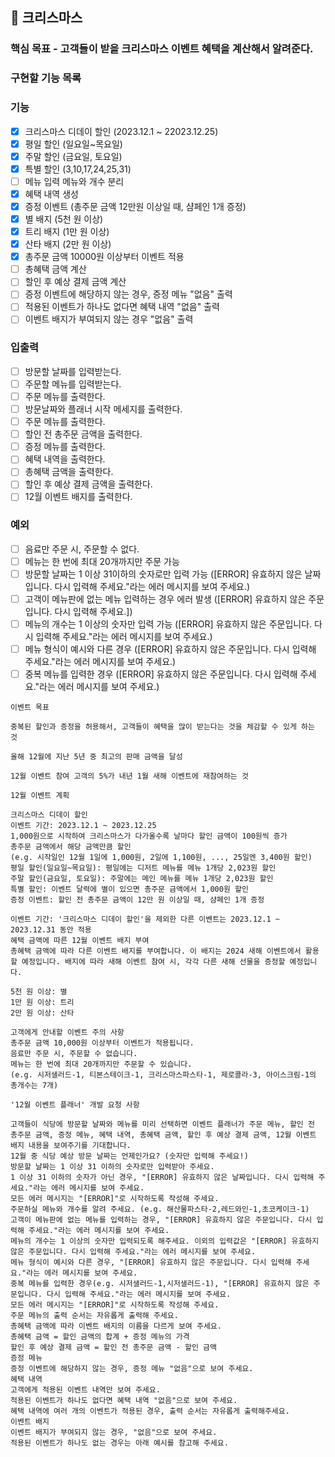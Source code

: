 ## 🎄 크리스마스

### 핵심 목표 - 고객들이 받을 크리스마스 이벤트 혜택을 계산해서 알려준다.

### 구현할 기능 목록

### 기능

- [x] 크리스마스 디데이 할인 (2023.12.1 ~ 22023.12.25)
- [x] 평일 할인 (일요일~목요일)
- [x] 주말 할인 (금요일, 토요일)
- [x] 특별 할인 (3,10,17,24,25,31)
- [ ] 메뉴 입력 메뉴와 개수 분리
- [x] 혜택 내역 생성
- [x] 증정 이벤트 (총주문 금액 12만원 이상일 때, 샴페인 1개 증정)
- [x] 별 배지 (5천 원 이상)
- [x] 트리 배지 (1만 원 이상)
- [x] 산타 배지 (2만 원 이상)
- [x] 총주문 금액 10000원 이상부터 이벤트 적용
- [ ] 총혜택 금액 계산
- [ ] 할인 후 예상 결제 금액 계산
- [ ] 증정 이벤트에 해당하지 않는 경우, 증정 메뉴 "없음" 출력
- [ ] 적용된 이벤트가 하나도 없다면 혜택 내역 "없음" 출력
- [ ] 이벤트 배지가 부여되지 않는 경우 "없음" 출력

### 입출력

- [ ] 방문할 날짜를 입력받는다.
- [ ] 주문할 메뉴를 입력받는다.
- [ ] 주문 메뉴를 출력한다.
- [ ] 방문날짜와 플래너 시작 메세지를 출력한다.
- [ ] 주문 메뉴를 출력한다.
- [ ] 할인 전 총주문 금액을 출력한다.
- [ ] 증정 메뉴를 출력한다.
- [ ] 혜택 내역을 출력한다.
- [ ] 총혜택 금액을 출력한다.
- [ ] 할인 후 예상 결제 금액을 출력한다.
- [ ] 12월 이벤트 배지를 출력한다.

### 예외

- [ ] 음료만 주문 시, 주문할 수 없다.
- [ ] 메뉴는 한 번에 최대 20개까지만 주문 가능
- [ ] 방문할 날짜는 1 이상 31이하의 숫자로만 입력 가능 ([ERROR] 유효하지 않은 날짜입니다. 다시 입력해 주세요."라는 에러 메시지를 보여 주세요.)
- [ ] 고객이 메뉴판에 없는 메뉴 입력하는 경우 에러 발생 ([ERROR] 유효하지 않은 주문입니다. 다시 입력해 주세요.])
- [ ] 메뉴의 개수는 1 이상의 숫자만 입력 가능 ([ERROR] 유효하지 않은 주문입니다. 다시 입력해 주세요."라는 에러 메시지를 보여 주세요.)
- [ ] 메뉴 형식이 예시와 다른 경우 ([ERROR] 유효하지 않은 주문입니다. 다시 입력해 주세요."라는 에러 메시지를 보여 주세요.)
- [ ] 중복 메뉴를 입력한 경우 ([ERROR] 유효하지 않은 주문입니다. 다시 입력해 주세요."라는 에러 메시지를 보여 주세요.)

```
이벤트 목표

중복된 할인과 증정을 허용해서, 고객들이 혜택을 많이 받는다는 것을 체감할 수 있게 하는 것

올해 12월에 지난 5년 중 최고의 판매 금액을 달성

12월 이벤트 참여 고객의 5%가 내년 1월 새해 이벤트에 재참여하는 것

12월 이벤트 계획

크리스마스 디데이 할인
이벤트 기간: 2023.12.1 ~ 2023.12.25
1,000원으로 시작하여 크리스마스가 다가올수록 날마다 할인 금액이 100원씩 증가
총주문 금액에서 해당 금액만큼 할인
(e.g. 시작일인 12월 1일에 1,000원, 2일에 1,100원, ..., 25일엔 3,400원 할인)
평일 할인(일요일~목요일): 평일에는 디저트 메뉴를 메뉴 1개당 2,023원 할인
주말 할인(금요일, 토요일): 주말에는 메인 메뉴를 메뉴 1개당 2,023원 할인
특별 할인: 이벤트 달력에 별이 있으면 총주문 금액에서 1,000원 할인
증정 이벤트: 할인 전 총주문 금액이 12만 원 이상일 때, 샴페인 1개 증정

이벤트 기간: '크리스마스 디데이 할인'을 제외한 다른 이벤트는 2023.12.1 ~ 2023.12.31 동안 적용
혜택 금액에 따른 12월 이벤트 배지 부여
총혜택 금액에 따라 다른 이벤트 배지를 부여합니다. 이 배지는 2024 새해 이벤트에서 활용할 예정입니다. 배지에 따라 새해 이벤트 참여 시, 각각 다른 새해 선물을 증정할 예정입니다.

5천 원 이상: 별
1만 원 이상: 트리
2만 원 이상: 산타

고객에게 안내할 이벤트 주의 사항
총주문 금액 10,000원 이상부터 이벤트가 적용됩니다.
음료만 주문 시, 주문할 수 없습니다.
메뉴는 한 번에 최대 20개까지만 주문할 수 있습니다.
(e.g. 시저샐러드-1, 티본스테이크-1, 크리스마스파스타-1, 제로콜라-3, 아이스크림-1의 총개수는 7개)
```

```
'12월 이벤트 플래너' 개발 요청 사항

고객들이 식당에 방문할 날짜와 메뉴를 미리 선택하면 이벤트 플래너가 주문 메뉴, 할인 전 총주문 금액, 증정 메뉴, 혜택 내역, 총혜택 금액, 할인 후 예상 결제 금액, 12월 이벤트 배지 내용을 보여주기를 기대합니다.
12월 중 식당 예상 방문 날짜는 언제인가요? (숫자만 입력해 주세요!)
방문할 날짜는 1 이상 31 이하의 숫자로만 입력받아 주세요.
1 이상 31 이하의 숫자가 아닌 경우, "[ERROR] 유효하지 않은 날짜입니다. 다시 입력해 주세요."라는 에러 메시지를 보여 주세요.
모든 에러 메시지는 "[ERROR]"로 시작하도록 작성해 주세요.
주문하실 메뉴와 개수를 알려 주세요. (e.g. 해산물파스타-2,레드와인-1,초코케이크-1)
고객이 메뉴판에 없는 메뉴를 입력하는 경우, "[ERROR] 유효하지 않은 주문입니다. 다시 입력해 주세요."라는 에러 메시지를 보여 주세요.
메뉴의 개수는 1 이상의 숫자만 입력되도록 해주세요. 이외의 입력값은 "[ERROR] 유효하지 않은 주문입니다. 다시 입력해 주세요."라는 에러 메시지를 보여 주세요.
메뉴 형식이 예시와 다른 경우, "[ERROR] 유효하지 않은 주문입니다. 다시 입력해 주세요."라는 에러 메시지를 보여 주세요.
중복 메뉴를 입력한 경우(e.g. 시저샐러드-1,시저샐러드-1), "[ERROR] 유효하지 않은 주문입니다. 다시 입력해 주세요."라는 에러 메시지를 보여 주세요.
모든 에러 메시지는 "[ERROR]"로 시작하도록 작성해 주세요.
주문 메뉴의 출력 순서는 자유롭게 출력해 주세요.
총혜택 금액에 따라 이벤트 배지의 이름을 다르게 보여 주세요.
총혜택 금액 = 할인 금액의 합계 + 증정 메뉴의 가격
할인 후 예상 결제 금액 = 할인 전 총주문 금액 - 할인 금액
증정 메뉴
증정 이벤트에 해당하지 않는 경우, 증정 메뉴 "없음"으로 보여 주세요.
혜택 내역
고객에게 적용된 이벤트 내역만 보여 주세요.
적용된 이벤트가 하나도 없다면 혜택 내역 "없음"으로 보여 주세요.
혜택 내역에 여러 개의 이벤트가 적용된 경우, 출력 순서는 자유롭게 출력해주세요.
이벤트 배지
이벤트 배지가 부여되지 않는 경우, "없음"으로 보여 주세요.
적용된 이벤트가 하나도 없는 경우는 아래 예시를 참고해 주세요.
```